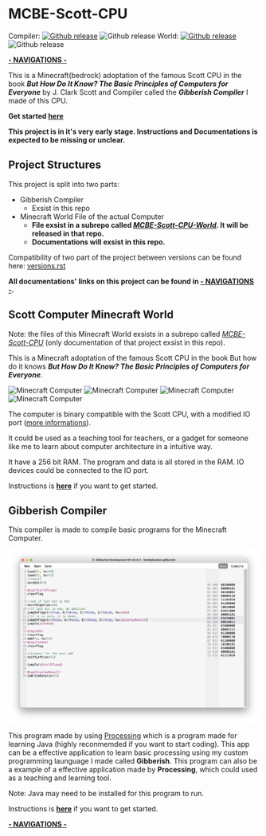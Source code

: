 # MCBE-Scott-CPU
Compiler: 
[![Github release](https://img.shields.io/github/downloads/YuandaLiu-Hashed/MCBE-Scott-CPU/total.svg)](https://github.com/YuandaLiu-Hashed/MCBE-Scott-CPU/releases)
![Github release](https://img.shields.io/github/repo-size/YuandaLiu-Hashed/MCBE-Scott-CPU.svg?color=blue)
World: 
[![Github release](https://img.shields.io/github/downloads/YuandaLiu-Hashed/MCBE-Scott-CPU-World/total.svg)](https://github.com/YuandaLiu-Hashed/MCBE-Scott-CPU-World/releases)
![Github release](https://img.shields.io/github/repo-size/YuandaLiu-Hashed/MCBE-Scott-CPU-World.svg?color=blue)

[__- NAVIGATIONS -__](/Documents/navigations.md)

This is a Minecraft(bedrock) adoptation of the famous Scott CPU in the book **_But How Do It Know? The Basic Principles of Computers for Everyone_** by J. Clark Scott and Compiler called the **_Gibberish Compiler_** I made of this CPU. 

__Get started [here](/Documents/get_started.md)__

__This project is in it's very early stage. Instructions and Documentations is expected to be missing or unclear.__

## Project Structures
This project is split into two parts: 
* Gibberish Compiler
   * Exsist in this repo
* Minecraft World File of the actual Computer 
   * __File exsist in a subrepo called _[MCBE-Scott-CPU-World](https://github.com/YuandaLiu-Hashed/MCBE-Scott-CPU-World)_. It will be released in that repo.__
   * __Documentations will exsist in this repo.__

Compatibility of two part of the project between versions can be found here: [versions.rst](/Documents/versions.rst)

__All documentations' links on this project can be found in [- NAVIGATIONS -](/Documents/navigations.md).__

## Scott Computer Minecraft World
Note: the files of this Minecraft World exsists in a subrepo called _[MCBE-Scott-CPU](https://github.com/YuandaLiu-Hashed/MCBE-Scott-CPU-World)_ (only documentation of that project exsist in this repo).

This is a Minecraft adoptation of the famous Scott CPU in the book But how do it knows **_But How Do It Know? The Basic Principles of Computers for Everyone_**. 

![Minecraft Computer](/Documents/images/image_002.png)
![Minecraft Computer](/Documents/images/image_003.png)
![Minecraft Computer](/Documents/images/image_004.png)
![Minecraft Computer](/Documents/images/image_005.png)

The computer is binary compatible with the Scott CPU, with a modified IO port ([more informations](/Documents/compiler/instructions.rst)). 

It could be used as a teaching tool for teachers, or a gadget for someone like me to learn about computer architecture in a intuitive way. 

It have a 256 bit RAM. The program and data is all stored in the RAM. IO devices could be connected to the IO port. 

Instructions is __[here](/Documents/get_started.md#Scott-CPU-Minecraft-World)__ if you want to get started. 

## Gibberish Compiler
This compiler is made to compile basic programs for the Minecraft Computer. 

![Example Image of a Multiplication Code](/Documents/images/image_001.png)

This program made by using [Processing](https://processing.org) which is a program made for learning Java (highly reconmemded if you want to start coding). 
This app can be a effective application to learn basic processing using my custom programming launguage I made called __Gibberish__. 
This program can also be a example of a effective application made by __Processing__, which could used as a teaching and learning tool. 

Note: Java may need to be installed for this program to run. 

Instructions is __[here](/Documents/get_started.md#Gibberish-Compiler)__ if you want to get started.

[__- NAVIGATIONS -__](/Documents/navigations.md)
